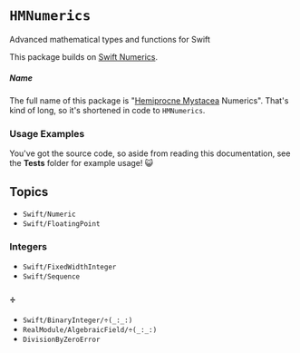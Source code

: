 # ``HMNumerics``

Advanced mathematical types and functions for Swift

This package builds on [Swift Numerics](https://github.com/apple/swift-numerics).

##### Name

The full name of this package is "[Hemiprocne Mystacea](https://en.wikipedia.org/wiki/Moustached_treeswift) Numerics". That's kind of long, so it's shortened in code to `HMNumerics`.

### Usage Examples

You've got the source code, so aside from reading this documentation, see the **Tests** folder for example usage! 😺

## Topics

- ``Swift/Numeric``
- ``Swift/FloatingPoint``

### Integers

- ``Swift/FixedWidthInteger``
- ``Swift/Sequence``

### ÷
- ``Swift/BinaryInteger/÷(_:_:)``
- ``RealModule/AlgebraicField/÷(_:_:)``
- ``DivisionByZeroError``
